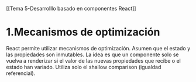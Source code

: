[[Tema 5-Desarrolllo basado en componentes React]]

# 1.Mecanismos de optimización
React permite utilizar mecanismos de optimización. Asumen que el estado y las propiedades son inmutables. La idea es que un componente solo se vuelva a renderizar si el valor de las nuevas propiedades que recibe o el estado han variado. Utiliza solo el shallow comparison (igualdad referencial).

